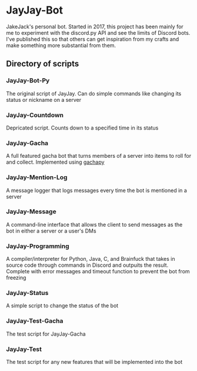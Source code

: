 # JayJay-Bot
JakeJack's personal bot. Started in 2017, this project has been mainly for me to experiment with the discord.py API and see the limits of Discord bots. I've published this so that others can get inspiration from my crafts and make something more substantial from them.

## Directory of scripts
### JayJay-Bot-Py
The original script of JayJay. Can do simple commands like changing its status or nickname on a server
### JayJay-Countdown
Depricated script. Counts down to a specified time in its status
### JayJay-Gacha
A full featured gacha bot that turns members of a server into items to roll for and collect. Implemented using [gachapy](https://github.com/jakejack13/gachapy) 
### JayJay-Mention-Log
A message logger that logs messages every time the bot is mentioned in a server
### JayJay-Message
A command-line interface that allows the client to send messages as the bot in either a server or a user's DMs
### JayJay-Programming
A compiler/interpreter for Python, Java, C, and Brainfuck that takes in source code through commands in Discord and outpuits the result. Complete with error messages and timeout function to prevent the bot from freezing
### JayJay-Status
A simple script to change the status of the bot
### JayJay-Test-Gacha
The test script for JayJay-Gacha
### JayJay-Test
The test script for any new features that will be implemented into the bot